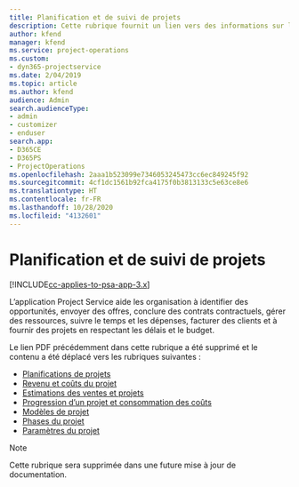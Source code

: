 ```yaml
---
title: Planification et de suivi de projets
description: Cette rubrique fournit un lien vers des informations sur la planification et le suivi dans Project Service Automation.
author: kfend
manager: kfend
ms.service: project-operations
ms.custom:
- dyn365-projectservice
ms.date: 2/04/2019
ms.topic: article
ms.author: kfend
audience: Admin
search.audienceType:
- admin
- customizer
- enduser
search.app:
- D365CE
- D365PS
- ProjectOperations
ms.openlocfilehash: 2aaa1b523099e7346053245473cc6ec849245f92
ms.sourcegitcommit: 4cf1dc1561b92fca4175f0b3813133c5e63ce8e6
ms.translationtype: HT
ms.contentlocale: fr-FR
ms.lasthandoff: 10/28/2020
ms.locfileid: "4132601"
---
```

# <a name="project-planning-and-tracking"></a>Planification et de suivi de projets

[!INCLUDE[cc-applies-to-psa-app-3.x](../../includes/cc-applies-to-psa-app-3x.md)]

L’application Project Service aide les organisation à identifier des opportunités, envoyer des offres, conclure des contrats contractuels, gérer des ressources, suivre le temps et les dépenses, facturer des clients et à fournir des projets en respectant les délais et le budget. 

Le lien PDF précédemment dans cette rubrique a été supprimé et le contenu a été déplacé vers les rubriques suivantes :

- [Planifications de projets](../project-creating.md)
- [Revenu et coûts du projet](../project-estimating.md)
- [Estimations des ventes et projets](../project-leveraging.md)
- [Progression d’un projet et consommation des coûts](../project-tracking.md)
- [Modèles de projet](../project-templates.md)
- [Phases du projet](../project-stages.md)
- [Paramètres du projet](../project-settings.md)

> [!NOTE]
> Cette rubrique sera supprimée dans une future mise à jour de documentation. 
